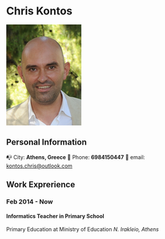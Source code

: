 # Chris Kontos
![Image of Chris](my-logo-10.png)

## Personal Information
:mailbox_with_no_mail: City: **Athens, Greece** :iphone: Phone: **6984150447** :email: email: kontos.chris@outlook.com

## Work Exprerience

### Feb 2014 - Now
#### Informatics Teacher in Primary School
Primary Education at Ministry of Education
*N. Irakleio, Athens*
